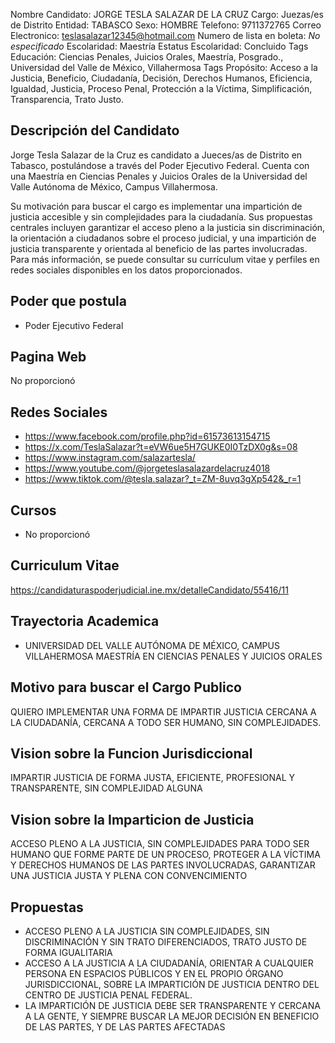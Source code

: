 Nombre Candidato: JORGE TESLA SALAZAR DE LA CRUZ
Cargo: Juezas/es de Distrito
Entidad: TABASCO
Sexo: HOMBRE
Telefono: 9711372765
Correo Electronico: teslasalazar12345@hotmail.com
Numero de lista en boleta: *No especificado*
Escolaridad: Maestría
Estatus Escolaridad: Concluido
Tags Educación: Ciencias Penales, Juicios Orales, Maestría, Posgrado., Universidad del Valle de México, Villahermosa
Tags Propósito: Acceso a la Justicia, Beneficio, Ciudadanía, Decisión, Derechos Humanos, Eficiencia, Igualdad, Justicia, Proceso Penal, Protección a la Víctima, Simplificación, Transparencia, Trato Justo.


## Descripción del Candidato 

Jorge Tesla Salazar de la Cruz es candidato a Jueces/as de Distrito en Tabasco, postulándose a través del Poder Ejecutivo Federal. Cuenta con una Maestría en Ciencias Penales y Juicios Orales de la Universidad del Valle Autónoma de México, Campus Villahermosa.

Su motivación para buscar el cargo es implementar una impartición de justicia accesible y sin complejidades para la ciudadanía. Sus propuestas centrales incluyen garantizar el acceso pleno a la justicia sin discriminación, la orientación a ciudadanos sobre el proceso judicial, y una impartición de justicia transparente y orientada al beneficio de las partes involucradas. Para más información, se puede consultar su currículum vitae y perfiles en redes sociales disponibles en los datos proporcionados.


## Poder que postula

- Poder Ejecutivo Federal


## Pagina Web

No proporcionó


## Redes Sociales

- https://www.facebook.com/profile.php?id=61573613154715
- https://x.com/TeslaSalazar?t=eVW6ue5H7GUKE0I0TzDX0g&s=08
- https://www.instagram.com/salazartesla/
- https://www.youtube.com/@jorgeteslasalazardelacruz4018
- https://www.tiktok.com/@tesla.salazar?_t=ZM-8uvq3gXp542&_r=1


## Cursos

- No proporcionó


## Curriculum Vitae

https://candidaturaspoderjudicial.ine.mx/detalleCandidato/55416/11


## Trayectoria Academica

- UNIVERSIDAD DEL VALLE AUTÓNOMA DE MÉXICO, CAMPUS VILLAHERMOSA MAESTRÍA EN CIENCIAS PENALES Y JUICIOS ORALES


## Motivo para buscar el Cargo Publico

QUIERO IMPLEMENTAR UNA FORMA DE IMPARTIR JUSTICIA CERCANA A LA CIUDADANÍA, CERCANA A TODO SER HUMANO, SIN COMPLEJIDADES.


## Vision sobre la Funcion Jurisdiccional

IMPARTIR JUSTICIA DE FORMA JUSTA, EFICIENTE, PROFESIONAL Y TRANSPARENTE, SIN COMPLEJIDAD ALGUNA


## Vision sobre la Imparticion de Justicia

ACCESO PLENO A LA JUSTICIA, SIN COMPLEJIDADES PARA TODO SER HUMANO QUE FORME PARTE DE UN PROCESO, PROTEGER A LA VÍCTIMA Y DERECHOS HUMANOS DE LAS PARTES INVOLUCRADAS, GARANTIZAR UNA JUSTICIA JUSTA Y PLENA CON CONVENCIMIENTO


## Propuestas

- ACCESO PLENO A LA JUSTICIA SIN COMPLEJIDADES, SIN DISCRIMINACIÓN Y SIN TRATO DIFERENCIADOS, TRATO JUSTO DE FORMA IGUALITARIA
- ACCESO A LA JUSTICIA A LA CIUDADANÍA, ORIENTAR A CUALQUIER PERSONA EN ESPACIOS PÚBLICOS Y EN EL PROPIO ÓRGANO JURISDICCIONAL, SOBRE LA IMPARTICIÓN DE JUSTICIA DENTRO DEL CENTRO DE JUSTICIA PENAL FEDERAL.
- LA IMPARTICIÓN DE JUSTICIA DEBE SER TRANSPARENTE Y CERCANA A LA GENTE, Y SIEMPRE BUSCAR LA MEJOR DECISIÓN EN BENEFICIO DE LAS PARTES, Y DE LAS PARTES AFECTADAS

